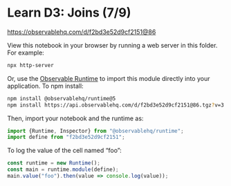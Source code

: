 # Learn D3: Joins (7/9)

https://observablehq.com/d/f2bd3e52d9cf2151@86

View this notebook in your browser by running a web server in this folder. For
example:

~~~sh
npx http-server
~~~

Or, use the [Observable Runtime](https://github.com/observablehq/runtime) to
import this module directly into your application. To npm install:

~~~sh
npm install @observablehq/runtime@5
npm install https://api.observablehq.com/d/f2bd3e52d9cf2151@86.tgz?v=3
~~~

Then, import your notebook and the runtime as:

~~~js
import {Runtime, Inspector} from "@observablehq/runtime";
import define from "f2bd3e52d9cf2151";
~~~

To log the value of the cell named “foo”:

~~~js
const runtime = new Runtime();
const main = runtime.module(define);
main.value("foo").then(value => console.log(value));
~~~
